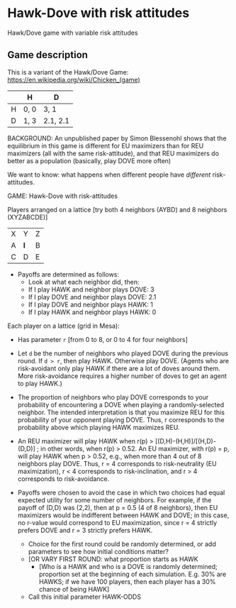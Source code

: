 # Hawk-Dove with risk attitudes

Hawk/Dove game with variable risk attitudes

## Game description

This is a variant of the Hawk/Dove Game: https://en.wikipedia.org/wiki/Chicken_(game)

| | H | D|
|-|-|-|
| H | 0, 0 | 3, 1|
| D |1, 3| 2.1, 2.1|

BACKGROUND: An unpublished paper by Simon Blessenohl shows that the equilibrium in this game is different for EU maximizers than for REU maximizers (all with the same risk-attitude), and that REU maximizers do better as a population (basically, play DOVE more often)

We want to know: what happens when different people have _different_ risk-attitudes.

GAME: Hawk-Dove with risk-attitudes

Players arranged on a lattice [try both 4 neighbors (AYBD) and 8 neighbors (XYZABCDE)]

| | | |
|-|-|-|
| X | Y |Z |
|A | **I** |  B |
| C | D | E |

- Payoffs are determined as follows:
   -  Look at what each neighbor did, then:
   -  If I play HAWK and neighbor plays DOVE: 3
   -  If I play DOVE and neighbor plays DOVE: 2.1
   -  If I play DOVE and neighbor plays HAWK: 1
   - If I play HAWK and neighbor plays HAWK: 0
 
Each player on a lattice (grid in Mesa):
- Has parameter `r` [from 0 to 8, or 0 to 4 for four neighbors]
- Let `d` be the number of neighbors who played DOVE during the previous round. If `d > r`, then play HAWK. Otherwise play DOVE. (Agents who are risk-avoidant only play HAWK if there are a lot of doves around them. More risk-avoidance requires a higher number of doves to get an agent to play HAWK.)
- The proportion of neighbors who play DOVE corresponds to your probability of encountering a DOVE when playing a randomly-selected neighbor. The intended interpretation is that you maximize REU for this probability of your opponent playing DOVE. Thus, r corresponds to the probability above which playing HAWK maximizes REU.
- An REU maximizer will play HAWK when r(p) > [(D,H)-(H,H)]/[(H,D)-(D,D)] ; in other words, when r(p) > 0.52. An EU maximizer, with r(p) = p, will play HAWK when p > 0.52, e.g., when more than 4 out of 8 neighbors play DOVE. Thus, r = 4 corresponds to risk-neutrality (EU maximization), r < 4 corresponds to risk-inclination, and r > 4 corresponds to risk-avoidance.
- Payoffs were chosen to avoid the case in which two choices had equal expected utility for some number of neighbors. For example, if the payoff of (D,D) was (2,2), then at p = 0.5 (4 of 8 neighbors), then EU maximizers would be indifferent between HAWK and DOVE; in this case, no r-value would correspond to EU maximization, since r = 4 strictly prefers DOVE and r = 3 strictly prefers HAWK.
  
  - Choice for the first round could be randomly determined, or add parameters to see how initial conditions matter?
  - [OR VARY FIRST ROUND: what proportion starts as HAWK
    - [Who is a HAWK and who is a DOVE is randomly determined; proportion set at the beginning of each simulation. E.g. 30% are HAWKS; if we have 100 players, then each player has a 30% chance of being HAWK]
   - Call this initial parameter HAWK-ODDS




